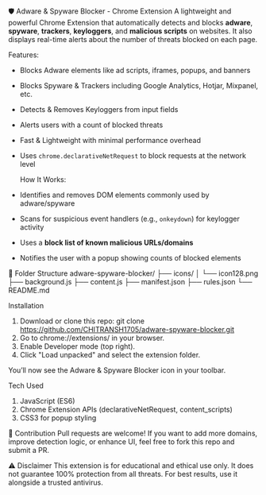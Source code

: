 🛡️ Adware & Spyware Blocker - Chrome Extension
A lightweight and powerful Chrome Extension that automatically detects and blocks **adware**, **spyware**, **trackers**, **keyloggers**, and **malicious scripts** on websites. It also displays real-time alerts about the number of threats blocked on each page.

Features:
-  Blocks Adware elements like ad scripts, iframes, popups, and banners
- Blocks Spyware & Trackers including Google Analytics, Hotjar, Mixpanel, etc.
- Detects & Removes Keyloggers from input fields
- Alerts users with a count of blocked threats
- Fast & Lightweight with minimal performance overhead
- Uses `chrome.declarativeNetRequest` to block requests at the network level

  How It Works:
- Identifies and removes DOM elements commonly used by adware/spyware
- Scans for suspicious event handlers (e.g., `onkeydown`) for keylogger activity
- Uses a **block list of known malicious URLs/domains**
- Notifies the user with a popup showing counts of blocked elements

 📁 Folder Structure
adware-spyware-blocker/
├── icons/
│ └── icon128.png
├── background.js
├── content.js
├── manifest.json
├── rules.json
└── README.md

 Installation
1. Download or clone this repo:
   git clone https://github.com/CHITRANSH1705/adware-spyware-blocker.git
2. Go to chrome://extensions/ in your browser.
3. Enable Developer mode (top right).
4. Click "Load unpacked" and select the extension folder.

You’ll now see the Adware & Spyware Blocker icon in your toolbar.

Tech Used
1. JavaScript (ES6)
2. Chrome Extension APIs (declarativeNetRequest, content_scripts)
3. CSS3 for popup styling

📢 Contribution
Pull requests are welcome! If you want to add more domains, improve detection logic, or enhance UI, feel free to fork this repo and submit a PR.

⚠️ Disclaimer
This extension is for educational and ethical use only. It does not guarantee 100% protection from all threats. For best results, use it alongside a trusted antivirus.
